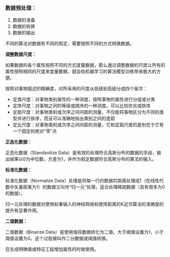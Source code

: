 ### 数据预处理：

1. 数据的准备
2. 数据的转换
3. 数据的输出

不同的算法对数据有不同的假定，需要按照不同的方式转换数据。



**调整数据尺度：**

如果数据的各个属性按照不同的方式度量数据，那么通过调整数据的尺度让所有的属性按照相同的尺度来度量数据，就会给机器学习的算法模型训练带来极大的方便。

按照对事物描述的精确度，对所采用的尺度从低级到高级分成四个层次：

- 定类尺度：对事物类别属性的一种测度，按照事物的属性进行分组或分类
- 定序尺度：对事物之间的等级或顺序的一种测度，可以比较优劣或排序
- 定距尺度：对事物类别或次序之间间距的测量，不仅能将事物区分为不同的类型并进行排序，而且可以准确地指出类别之间的差距
- 定比尺度：对事物类别或次序之间间距的测量，它和定距尺度的差别在于它有一个固定的绝对“零”点



**正态化数据：**

正态化数据（Standardize Data）是有效的处理符合高斯分布的数据的手段，输出结果以0为中位数，方差为1，并作为假定数据符合高斯分布的算法的输入。



**标准化数据：**

标准化数据（Normalize Data）处理是将每一行的数据的距离处理成1（在线性代数中矢量距离为1）的数据又叫作“归一元”处理，适合处理稀疏数据（具有很多为0的数据）。

归一元处理的数据对使用权重输入的神经网络和使用距离的K近邻算法的准确度的提升有显著作用。



**二值数据：** 

二值数据（Binarize Data）是使用值将数据转化为二值，大于阈值设置为1，小于阈值设置为0。这个过程被叫作二分数据或阈值转换。

在生成明确值或特征工程增加属性的时候使用。



### 